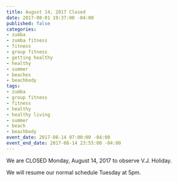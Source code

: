 ```yaml
---
title: August 14, 2017 Closed
date: 2017-08-01 19:37:00 -04:00
published: false
categories:
- zumba
- zumba fitness
- fitness
- group fitness
- getting healthy
- healthy
- summer
- beaches
- beachbody
tags:
- zumba
- group fitness
- fitness
- healthy
- healthy living
- summer
- beach
- beachbody
event_date: 2017-08-14 07:00:00 -04:00
event_end_date: 2017-08-14 23:55:00 -04:00
---
```


We are CLOSED Monday, August 14, 2017 to observe V.J. Holiday.


We will resume our normal schedule Tuesday at 5pm.